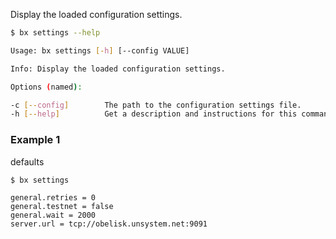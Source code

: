 Display the loaded configuration settings.  
```sh
$ bx settings --help

Usage: bx settings [-h] [--config VALUE]                                 

Info: Display the loaded configuration settings.                         

Options (named):

-c [--config]        The path to the configuration settings file.        
-h [--help]          Get a description and instructions for this command.
```
### Example 1
defaults
```sh
$ bx settings
```
```
general.retries = 0
general.testnet = false
general.wait = 2000
server.url = tcp://obelisk.unsystem.net:9091
```